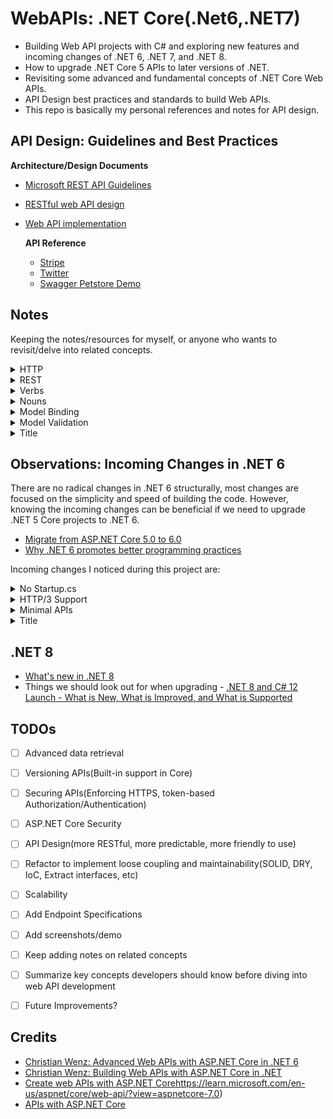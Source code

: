 # WebAPIs: .NET Core(.Net6,.NET7)
- Building Web API projects with C# and exploring new features and incoming changes of .NET 6, .NET 7, and .NET 8.
- How to upgrade .NET Core 5 APIs to later versions of .NET.
- Revisiting some advanced and fundamental concepts of .NET Core Web APIs.
- API Design best practices and standards to build Web APIs.
- This repo is basically my personal references and notes for API design. 
 

## API Design: Guidelines and Best Practices 


**Architecture/Design Documents**
- [Microsoft REST API Guidelines](https://github.com/Microsoft/api-guidelines/blob/master/Guidelines.md)
- [RESTful web API design](https://learn.microsoft.com/en-us/azure/architecture/best-practices/api-design)
- [Web API implementation](https://learn.microsoft.com/en-us/azure/architecture/best-practices/api-implementation)


  **API Reference**
  - [Stripe](https://stripe.com/docs/api)
  - [Twitter](https://developer.twitter.com/en/docs/api-reference-index)
  - [Swagger Petstore Demo](https://petstore.swagger.io/)
## Notes 


Keeping the notes/resources for myself, or anyone who wants to revisit/delve into related concepts.


<details>
  <summary>HTTP</summary>
  <p>
    &emsp;&emsp;- <a href="https://developer.mozilla.org/en-US/docs/Web/HTTP/Status" target="_blank">HTTP response status codes</a>
  </p>

  <p>
    &emsp;&emsp;- <a href="https://www.debugbear.com/blog/http3-quic-protocol-guide" target="_blank">A Comprehensive Guide To HTTP/3 and QUIC + HTTP/1.1 vs HTTP/2 vs HTTP/3</a>
  </p>

  <p>
    &emsp;&emsp;- <a href="https://datatracker.ietf.org/doc/html/rfc2616" target="_blank">HTTP/1.1 Original Specification</a>
  </p>
</details>


<details>
  <summary>REST</summary>

  <p>&emsp;&emsp;- REST is a design concept.</p>
  
  <p>&emsp;&emsp;- Rest builds on the foundation of HTTP, utilizing its methods, URIs, status codes, and other features to create a scalable and standardized architecture for building web APIs. The principles of REST are designed to align with the capabilities and characteristics of the HTTP protocol.</p>

   <p>&emsp;&emsp;- Uses URIs to access resources.</p>

   <p>&emsp;&emsp;- Uses HTTP verbs for operations.</p>
   <p>
    &emsp;&emsp;- <a href="https://restfulapi.net/rest-architectural-constraints/">REST Architectural Constraints</a>
  </p>
</details>


<details>
<summary>Verbs</summary>

<p>&emsp;&emsp;- HTTP methods, also known as verbs, define the actions that can be performed on resources.</p>
<p>&emsp;&emsp;- <strong>GET:</strong> Uses URIs to retrieve a resource or a collection of resources.</p>
<p>&emsp;&emsp;- <strong>POST:</strong> Uses URIs to create a new resource.</p>
<p>&emsp;&emsp;- <strong>PUT or PATCH:</strong> Uses URIs to update an existing resource.</p>
<p>&emsp;&emsp;- <strong>DELETE:</strong> Uses URIs to remove a resource.</p>
<p>&emsp;&emsp;- These verbs align with the CRUD (Create, Read, Update, Delete) operations commonly associated with data manipulation.</p>

</details>


<details>
<summary>Nouns</summary>

<p>&emsp;&emsp;- In RESTful design, nouns typically represent resources. Resources are the entities or objects that your API exposes.</p>
<p>&emsp;&emsp;- For example, in a blog application, we might have resources such as "posts," "users," or "comments."</p>
<p>&emsp;&emsp;- Resources are identified by URLs (Uniform Resource Locators), and they are the primary entities that the API deals with.</p>

</details>


<details>
      <summary>Model Binding</summary>
      <p>
           TODO: Add Content 1 Content 1 Content 1 Content 1 Content 1
      </p>
</details>


<details>
      <summary>Model Validation</summary>
      <p>
           TODO: Add Content Add notes
      </p>
</details>


<details>
      <summary>Title</summary>
      <p>
           Content 1 Content 1 Content 1 Content 1 Content 1
      </p>
</details>

  
## Observations: Incoming Changes in .NET 6


There are no radical changes in .NET 6 structurally, most changes are focused on the simplicity and speed of building the code.
However, knowing the incoming changes can be beneficial if we need to upgrade .NET 5 Core projects to .NET 6.


- [Migrate from ASP.NET Core 5.0 to 6.0](https://learn.microsoft.com/en-us/aspnet/core/migration/50-to-60?view=aspnetcore-7.0&tabs=visual-studio)
- [Why .NET 6 promotes better programming practices](https://www.youtube.com/watch?v=aSNqqZqYTk4&ab_channel=IAmTimCorey)


Incoming changes I noticed during this project are: 

<details>
      <summary>No Startup.cs</summary>
      <p>
      &emsp;&emsp;- In .NET 6, Microsoft has unified Startup.cs and Program.cs into one Program.cs. Now registering middleware, services and adding DbContext etc can be done in the Program.cs file. 
      </p>
      <p>
      &emsp;&emsp;- <a href="https://andrewlock.net/exploring-dotnet-6-part-12-upgrading-a-dotnet-5-startup-based-app-to-dotnet-6/">Upgrading a .NET 5 "Startup-based" app to .NET 6</a>
      </p>
      <p>
      &emsp;&emsp;- <a href="https://www.youtube.com/watch?v=vdhFw1VSowg&ab_channel=IAmTimCorey">Handling Program.cs Without Startup.cs</a>
      </p>
      
</details>


<details>
      <summary>HTTP/3 Support</summary>
      <p>
      &emsp;&emsp;- .NET 6 includes preview support for HTTP/3. HTTP/3 solves some existing functional and performance challenges by using a new underlying connection protocol called QUIC.QUIC establishes connections more quickly, and connections are independent of the IP address, allowing mobile clients to roam between Wi-fi and cellular networks. 
      </p>
</details>


<details>
  <summary>Minimal APIs</summary>
  <p>
    &emsp;&emsp;- ASP.NET 6 introduces Minimal APIs, offering a lightweight approach to building APIs with reduced boilerplate code. Unlike the traditional ASP.NET Core Web API template, if the <strong>Use controllers</strong> checkbox is unchecked during project creation, no controllers are generated. This feature caters to developers aiming to minimize unnecessary components.
  </p>
  
  <p>
    &emsp;&emsp;- Minimal APIs simplify the process of developing smaller, faster microservices. In scenarios where a microservices or serverless architecture demands small, focused APIs, minimal APIs eliminate unnecessary overhead. They are particularly suitable for APIs with a single, well-defined purpose, providing an efficient way to define such APIs.
  </p>

  <p>
    &emsp;&emsp;- Consider leveraging minimal APIs for quick prototyping, testing, or the creation of temporary APIs to validate ideas. Their lightweight nature makes them well-suited for scenarios where a rapid development cycle and minimal setup are essential.
  </p>
</details>


<details>
      <summary>Title</summary>
      <p>
           Content 1 Content 1 Content 1 Content 1 Content 1
      </p>
</details>



## .NET 8 


- [What's new in .NET 8](https://learn.microsoft.com/en-us/dotnet/core/whats-new/dotnet-8) 
- Things we should look out for when upgrading - [.NET 8 and C# 12 Launch - What is New, What is Improved, and What is Supported](https://www.youtube.com/watch?v=mT70wtkE7DI&ab_channel=IAmTimCorey)
  

## TODOs


- [ ] Advanced data retrieval
- [ ] Versioning APIs(Built-in support in Core)
- [ ] Securing APIs(Enforcing HTTPS, token-based Authorization/Authentication)
- [ ] ASP.NET Core Security
- [ ] API Design(more RESTful, more predictable, more friendly to use) 
- [ ] Refactor to implement loose coupling and maintainability(SOLID, DRY, IoC, Extract interfaces, etc)
- [ ] Scalability
- [ ] Add Endpoint Specifications  
- [ ] Add screenshots/demo
- [ ] Keep adding notes on related concepts  
- [ ] Summarize key concepts developers should know before diving into web API development
- [ ] Future Improvements? 


## Credits


- [Christian Wenz: Advanced Web APIs with ASP.NET Core in .NET 6](https://www.linkedin.com/learning/advanced-web-apis-with-asp-dot-net-core-in-dot-net-6/filtering-items?contextUrn=urn%3Ali%3AlearningCollection%3A7127800062000201728)
- [Christian Wenz: Building Web APIs with ASP.NET Core in .NET](https://www.linkedin.com/learning/building-web-apis-with-asp-dot-net-core-in-dot-net/hello-world-api-style-19429584?contextUrn=urn%3Ali%3AlearningCollection%3A7127800062000201728)
- [Create web APIs with ASP.NET Core](https://learn.microsoft.com/en-us/aspnet/core/web-api/?view=aspnetcore-7.0)https://learn.microsoft.com/en-us/aspnet/core/web-api/?view=aspnetcore-7.0)
- [APIs with ASP.NET Core](https://dotnet.microsoft.com/en-us/apps/aspnet/apis)
